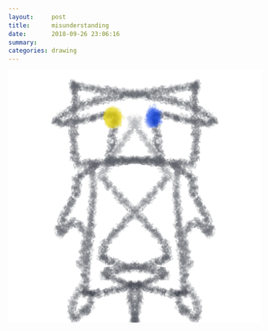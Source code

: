 ```yaml
---
layout:     post
title:      misunderstanding
date:       2018-09-26 23:06:16
summary:    
categories: drawing
---
```

![misunderstanding](/images/diary/misunderstanding.png ".")
